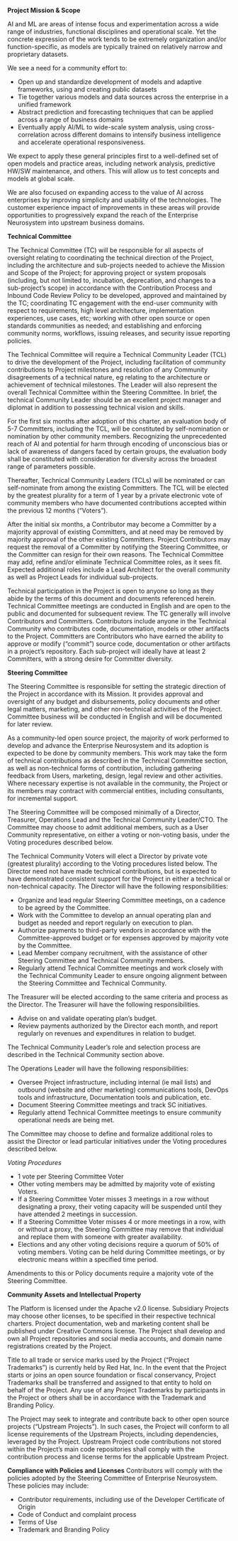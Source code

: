 **Project Mission & Scope**

AI and ML are areas of intense focus and experimentation across a wide range of industries, functional disciplines and operational scale. Yet the concrete expression of the work tends to be extremely organization and/or function-specific, as models are typically trained on relatively narrow and proprietary datasets.

We see a need for a community effort to:
* Open up and standardize development of models and adaptive frameworks, using and creating public datasets
* Tie together various models and data sources across the enterprise in a unified framework
* Abstract prediction and forecasting techniques that can be applied across a range of business domains
* Eventually apply AI/ML to wide-scale system analysis, using cross-correlation across different domains to intensify business intelligence and accelerate operational responsiveness.

We expect to apply these general principles first to a well-defined set of open models and practice areas, including network analysis, predictive HW/SW maintenance, and others. This will allow us to test concepts and models at global scale.

We are also focused on expanding access to the value of AI across enterprises by improving simplicity and usability of the technologies. The customer experience impact of improvements in these areas will provide opportunities to progressively expand the reach of the Enterprise Neurosystem into upstream business domains.

**Technical Committee**

The Technical Committee (TC) will be responsible for all aspects of oversight relating to coordinating the technical direction of the Project, including the architecture and sub-projects needed to achieve the Mission and Scope of the Project; for approving project or system proposals (including, but not limited to, incubation, deprecation, and changes to a sub-project’s scope) in accordance with the Contribution Process and Inbound Code Review Policy to be developed, approved and maintained by the TC; coordinating TC engagement with the end-user community with respect to requirements, high level architecture, implementation experiences, use cases, etc; working with other open source or open standards communities as needed; and establishing and enforcing community norms, workflows, issuing releases, and security issue reporting policies.

The Technical Committee will require a Technical Community Leader (TCL) to drive the development of the Project, including facilitation of community contributions to Project milestones and resolution of any Community disagreements of a technical nature, eg relating to the architecture or achievement of technical milestones. The Leader will also represent the overall Technical Committee within the Steering Committee. In brief, the technical Community Leader should be an excellent project manager and diplomat in addition to possessing technical vision and skills.

For the first six months after adoption of this charter, an evaluation body of 5-7  Committers, including the TCL, will be constituted by self-nomination or nomination by other community members. Recognizing the unprecedented reach of AI and potential for harm through encoding of unconscious bias or lack of awareness of dangers faced by certain groups, the evaluation body shall be constituted with consideration for diversity across the broadest range of parameters possible.

Thereafter, Technical Community Leaders (TCLs) will be nominated or can self-nominate from among the existing Committers. The TCL will be elected by the greatest plurality for a term of 1 year by a private electronic vote of community members who have documented contributions accepted within the previous 12 months (“Voters”).

After the initial six months, a Contributor may become a Committer by a majority approval of existing Committers, and at need may be removed by majority approval of the other existing Committers. Project Contributors may request the removal of a Committer by notifying the Steering Committee, or the Committer can resign for their own reasons. The Technical Committee may add, refine and/or eliminate Technical Committee roles, as it sees fit. Expected additional roles include a Lead Architect for the overall community as well as Project Leads for individual sub-projects. 

Technical participation in the Project is open to anyone so long as they abide by the terms of this document and documents referenced herein. Technical Committee meetings are conducted in English and are open to the public and documented for subsequent review. The TC generally will involve Contributors and Committers. Contributors include anyone in the Technical Community who contributes code, documentation, models or other artifacts to the Project. Committers are Contributors who have earned the ability to approve or modify (“commit”) source code, documentation or other artifacts in a project’s repository. Each sub-project will ideally have at least 2 Committers, with a strong desire for Committer diversity.

**Steering Committee**

The Steering Committee is responsible for setting the strategic direction of the Project in accordance with its Mission. It provides approval and oversight of any budget and disbursements, policy documents and other legal matters, marketing, and other non-technical activities of the Project. Committee business will be conducted in English and will be documented for later review.

As a community-led open source project, the majority of work performed to develop and advance the Enterprise Neurosystem and its adoption is expected to be done by community members. This work may take the form of technical contributions as described in the Technical Committee section, as well as non-technical forms of contribution, including gathering feedback from Users, marketing, design, legal review and other activities. Where necessary expertise is not available in the community, the Project or its members may contract with commercial entities, including consultants, for incremental support.

The Steering Committee will be composed minimally of a Director, Treasurer, Operations Lead and the Technical Community Leader/CTO. The Committee may choose to admit additional members, such as a User Community representative, on either a voting or non-voting basis, under the Voting procedures described below.

The Technical Community Voters will elect a Director by private vote (greatest plurality) according to the Voting procedures listed below. The Director need not have made technical contributions, but is expected to have demonstrated consistent support for the Project in either a technical or non-technical capacity. The Director will have the following responsibilities:

* Organize and lead regular Steering Committee meetings, on a cadence to be agreed by the Committee.
* Work with the Committee to develop an annual operating plan and budget as needed and report regularly on execution to plan.
* Authorize payments to third-party vendors in accordance with the Committee-approved budget or for expenses approved by majority vote by the Committee.
* Lead Member company recruitment, with the assistance of other Steering Committee and Technical Community members.
* Regularly attend Technical Committee meetings and work closely with the Technical Community Leader to ensure ongoing alignment between the Steering Committee and Technical Community.

The Treasurer will be elected according to the same criteria and process as the Director. The Treasurer will have the following responsibilities.
* Advise on and validate operating plan’s budget.
* Review payments authorized by the Director each month, and report regularly on revenues and expenditures in relation to budget.

The Technical Community Leader’s role and selection process are described in the Technical Community section above.

The Operations Leader will have the following responsibilities:
* Oversee Project infrastructure, including internal (ie mail lists) and outbound (website and other marketing) communications tools, DevOps tools and infrastructure, Documentation tools and publication, etc.
* Document Steering Committee meetings and track SC initiatives.
* Regularly attend Technical Committee meetings to ensure community operational needs are being met. 	

The Committee may choose to define and formalize additional roles to assist the Director or lead particular initiatives under the Voting procedures described below.

_Voting Procedures_
* 1 vote per Steering Committee Voter
* Other voting members may be admitted by majority vote of existing Voters.
* If a Steering Committee Voter misses 3 meetings in a row without designating a proxy, their voting capacity will be suspended until they have attended 2 meetings in succession.
* If a Steering Committee Voter misses 4 or more meetings in a row, with or without a proxy, the Steering Committee may remove that individual and replace them with someone with greater availability.
* Elections and any other voting decisions require a quorum of 50% of voting members. Voting can be held during Committee meetings, or by electronic means within a specified time period.

Amendments to this or Policy documents require a majority vote of the Steering Committee.

**Community Assets and Intellectual Property**

The Platform is licensed under the Apache v2.0 license. Subsidiary Projects may choose other licenses, to be specified in their respective technical charters. Project documentation, web and marketing content shall be published under Creative Commons license. The Project shall develop and own all Project repositories and social media accounts, and domain name registrations created by the Project.

Title to all trade or service marks used by the Project (“Project Trademarks”) is currently held by Red Hat, Inc. In the event that the Project starts or joins an open source foundation or fiscal conservancy, Project Trademarks shall be transferred and assigned to that entity to hold on behalf of the Project. Any use of any Project Trademarks by participants in the Project or others shall be in accordance with the Trademark and Branding Policy.

The Project may seek to integrate and contribute back to other open source projects (“Upstream Projects”). In such cases, the Project will conform to all license requirements of the Upstream Projects, including dependencies, leveraged by the Project. Upstream Project code contributions not stored within the Project’s main code repositories shall comply with the contribution process and license terms for the applicable Upstream Project.

**Compliance with Policies and Licenses**
Contributors will comply with the policies adopted by the Steering Committee of Enterprise Neurosystem. These policies may include:
* Contributor requirements, including use of the Developer Certificate of Origin
* Code of Conduct and complaint process
* Terms of Use
* Trademark and Branding Policy


